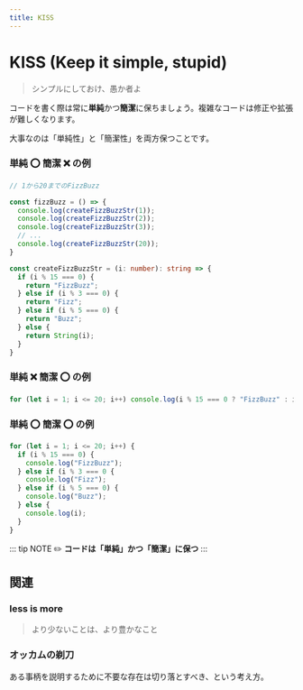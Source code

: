 ```yaml
---
title: KISS
---
```


# KISS (Keep it simple, stupid)

> シンプルにしておけ、愚か者よ

コードを書く際は常に**単純**かつ**簡潔**に保ちましょう。複雑なコードは修正や拡張が難しくなります。

大事なのは「単純性」と「簡潔性」を両方保つことです。

### 単純 :o: 簡潔 :x: の例

```ts
// 1から20までのFizzBuzz

const fizzBuzz = () => {
  console.log(createFizzBuzzStr(1));
  console.log(createFizzBuzzStr(2));
  console.log(createFizzBuzzStr(3));
  // ...
  console.log(createFizzBuzzStr(20));
}

const createFizzBuzzStr = (i: number): string => {
  if (i % 15 === 0) {
    return "FizzBuzz";
  } else if (i % 3 === 0) {
    return "Fizz";
  } else if (i % 5 === 0) {
    return "Buzz";
  } else {
    return String(i);
  }
}
```

### 単純 :x: 簡潔 :o: の例

```ts
for (let i = 1; i <= 20; i++) console.log(i % 15 === 0 ? "FizzBuzz" : i % 3 === 0 ? "Fizz" : i % 5 === 0 ? "Buzz" : i);
```

### 単純 :o: 簡潔 :o: の例

```ts
for (let i = 1; i <= 20; i++) {
  if (i % 15 === 0) {
    console.log("FizzBuzz");
  } else if (i % 3 === 0 {
    console.log("Fizz");
  } else if (i % 5 === 0) {
    console.log("Buzz");
  } else {
    console.log(i);
  }
}
```

::: tip NOTE
:pencil2: **コードは「単純」かつ「簡潔」に保つ**
:::

## 関連

### less is more

> より少ないことは、より豊かなこと

### オッカムの剃刀

ある事柄を説明するために不要な存在は切り落とすべき、という考え方。
